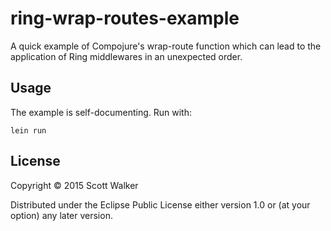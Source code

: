 # ring-wrap-routes-example

A quick example of Compojure's wrap-route function which can lead to the application of Ring middlewares in an unexpected order.

## Usage

The example is self-documenting. Run with:

    lein run

## License

Copyright © 2015 Scott Walker

Distributed under the Eclipse Public License either version 1.0 or (at
your option) any later version.
